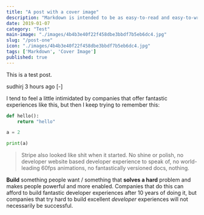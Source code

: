 ```yaml
---
title: "A post with a cover image"
description: "Markdown is intended to be as easy-to-read and easy-to-write as is feasible. Readability, however, is emphasized above all else. A Markdown-formatted document should be publishable as-is, as plain text, without looking like it's been marked up with tags or formatting instructions."
date: 2019-01-07
category: "Test"
main-image: "./images/4b4b3e40f22f458dbe3bbdf7b5eb6dc4.jpg"
slug: "/post-one"
icon: "./images/4b4b3e40f22f458dbe3bbdf7b5eb6dc4.jpg"
tags: ['Markdown', 'Cover Image']
published: true
---
```


This is a test post.

sudhirj 3 hours ago [-]

I tend to feel a little intimidated by companies that offer fantastic experiences like this, but then I keep trying to remember this:

```python
def hello():
    return "hello"

a = 2

print(a)

```

> Stripe also looked like shit when it started. No shine or polish, no developer website based developer experience to speak of, no world-leading 60fps animations, no fantastically versioned docs, nothing.

**Build** something people want / something that __solves a hard__ problem and makes people powerful and more enabled. Companies that do this can afford to build fantastic developer experiences after 10 years of doing it, but companies that try hard to build excellent _developer_ experiences will not necessarily be successful.